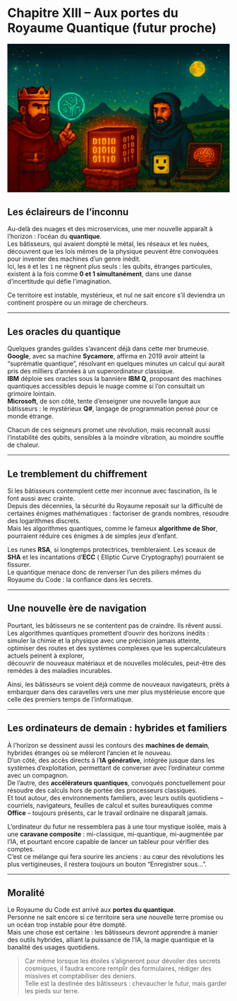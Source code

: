 # Chapitre XIII – Aux portes du Royaume Quantique (futur proche)

![chapitre-XIII.png](https://raw.githubusercontent.com/nicolasvauchenet/cours_architectures_logicielles/refs/heads/main/img/chapitre-XIII.png)

## Les éclaireurs de l’inconnu

Au-delà des nuages et des microservices, une mer nouvelle apparaît à l’horizon : l’océan du **quantique**.  
Les bâtisseurs, qui avaient dompté le métal, les réseaux et les nuées, découvrent que les lois mêmes de la physique
peuvent être convoquées pour inventer des machines d’un genre inédit.  
Ici, les `0` et les `1` ne règnent plus seuls : les qubits, étranges particules, existent à la fois comme **0 et 1
simultanément**, dans une danse d’incertitude qui défie l’imagination.

Ce territoire est instable, mystérieux, et nul ne sait encore s’il deviendra un continent prospère ou un mirage de
chercheurs.

---

## Les oracles du quantique

Quelques grandes guildes s’avancent déjà dans cette mer brumeuse.  
**Google**, avec sa machine **Sycamore**, affirma en 2019 avoir atteint la “suprématie quantique”, résolvant en quelques
minutes un calcul qui aurait pris des milliers d’années à un superordinateur classique.  
**IBM** déploie ses oracles sous la bannière **IBM Q**, proposant des machines quantiques accessibles depuis le nuage
comme si l’on consultait un grimoire lointain.  
**Microsoft**, de son côté, tente d’enseigner une nouvelle langue aux bâtisseurs : le mystérieux **Q#**, langage de
programmation pensé pour ce monde étrange.

Chacun de ces seigneurs promet une révolution, mais reconnaît aussi l’instabilité des qubits, sensibles à la moindre
vibration, au moindre souffle de chaleur.

---

## Le tremblement du chiffrement

Si les bâtisseurs contemplent cette mer inconnue avec fascination, ils le font aussi avec crainte.  
Depuis des décennies, la sécurité du Royaume reposait sur la difficulté de certaines énigmes mathématiques : factoriser
de grands nombres, résoudre des logarithmes discrets.  
Mais les algorithmes quantiques, comme le fameux **algorithme de Shor**, pourraient réduire ces énigmes à de simples
jeux d’enfant.

Les runes **RSA**, si longtemps protectrices, trembleraient. Les sceaux de **SHA** et les incantations d’**ECC** (
Elliptic Curve Cryptography) pourraient se fissurer.  
Le quantique menace donc de renverser l’un des piliers mêmes du Royaume du Code : la confiance dans les secrets.

---

## Une nouvelle ère de navigation

Pourtant, les bâtisseurs ne se contentent pas de craindre. Ils rêvent aussi.  
Les algorithmes quantiques promettent d’ouvrir des horizons inédits :  
simuler la chimie et la physique avec une précision jamais atteinte,  
optimiser des routes et des systèmes complexes que les supercalculateurs actuels peinent à explorer,  
découvrir de nouveaux matériaux et de nouvelles molécules, peut-être des remèdes à des maladies incurables.

Ainsi, les bâtisseurs se voient déjà comme de nouveaux navigateurs, prêts à embarquer dans des caravelles vers une mer
plus mystérieuse encore que celle des premiers temps de l’informatique.

---

## Les ordinateurs de demain : hybrides et familiers

À l’horizon se dessinent aussi les contours des **machines de demain**, hybrides étranges où se mêleront l’ancien et le
nouveau.  
D’un côté, des accès directs à l’**IA générative**, intégrée jusque dans les systèmes d’exploitation, permettant de
converser avec l’ordinateur comme avec un compagnon.  
De l’autre, des **accélérateurs quantiques**, convoqués ponctuellement pour résoudre des calculs hors de portée des
processeurs classiques.  
Et tout autour, des environnements familiers, avec leurs outils quotidiens – courriels, navigateurs, feuilles de calcul
et suites bureautiques comme **Office** – toujours présents, car le travail ordinaire ne disparaît jamais.

L’ordinateur du futur ne ressemblera pas à une tour mystique isolée, mais à une **caravane composite** : mi-classique,
mi-quantique, mi-augmentée par l’IA, et pourtant encore capable de lancer un tableur pour vérifier des comptes.  
C’est ce mélange qui fera sourire les anciens : au cœur des révolutions les plus vertigineuses, il restera toujours un
bouton “Enregistrer sous…”.

---

## Moralité

Le Royaume du Code est arrivé aux **portes du quantique**.  
Personne ne sait encore si ce territoire sera une nouvelle terre promise ou un océan trop instable pour être dompté.  
Mais une chose est certaine : les bâtisseurs devront apprendre à manier des outils hybrides, alliant la puissance de
l’IA, la magie quantique et la banalité des usages quotidiens.

> Car même lorsque les étoiles s’aligneront pour dévoiler des secrets cosmiques, il faudra encore remplir des
> formulaires, rédiger des missives et comptabiliser des deniers.  
> Telle est la destinée des bâtisseurs : chevaucher le futur, mais garder les pieds sur terre.
